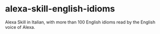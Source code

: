 # alexa-skill-english-idioms
Alexa Skill in Italian, with more than 100 English idioms read by the English voice of Alexa. 
